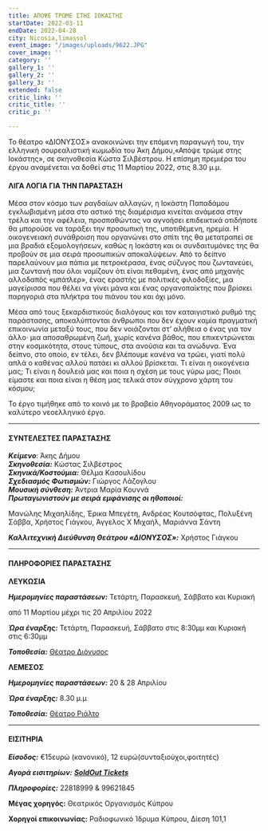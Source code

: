 ```yaml
---
title: ΑΠΟΨΕ ΤΡΩΜΕ ΣΤΗΣ ΙΟΚΑΣΤΗΣ
startDate: 2022-03-11
endDate: 2022-04-28
city: Nicosia,limassol
event_image: "/images/uploads/9622.JPG"
cover_image: ''
category: ''
gallery_1: ''
gallery_2: ''
gallery_3: ''
extended: false
critic_link: ''
critic_title: ''
critic_p: ''

---
```

Το θέατρο «ΔΙΟΝΥΣΟΣ» ανακοινώνει την επόμενη παραγωγή του, την ελληνική σουρεαλιστική κωμωδία του Άκη Δήμου,«Απόψε τρώμε στης Ιοκάστης», σε σκηνοθεσία Κώστα Σιλβέστρου. Η επίσημη πρεμιέρα του έργου αναμένεται να δοθεί στις 11 Μαρτίου 2022, στις 8.30 μ.μ.

#### ΛΙΓΑ ΛΟΓΙΑ ΓΙΑ ΤΗΝ ΠΑΡΑΣΤΑΣΗ

Μέσα στον κόσμο των ραγδαίων αλλαγών, η Ιοκάστη Παπαδάμου εγκλωβισμένη μέσα στο αστικό της διαμέρισμα κινείται ανάμεσα στην τρέλα και την αφέλεια, προσπαθώντας να αγνοήσει επιδεικτικά οτιδήποτε θα μπορούσε να ταράξει την προσωπική της, υποτιθέμενη, ηρεμία. Η οικογενειακή συνάθροιση που οργανώνει στο σπίτι της θα μετατραπεί σε μια βραδιά εξομολογήσεων, καθώς η Ιοκάστη και οι συνδαιτυμόνες της θα προβούν σε μια σειρά προσωπικών αποκαλύψεων. Από το δείπνο παρελαύνουν μια πάπια με πετροκέρασα, ένας σύζυγος που ζωντανεύει, μια ζωντανή που όλοι νομίζουν ότι είναι πεθαμένη, ένας από μηχανής αλλοδαπός «μπάτλερ», ένας εραστής με πολιτικές φιλοδοξίες, μια μαγείρισσα που θέλει να γίνει μάνα και ένας οργανοπαίκτης που βρίσκει παρηγοριά στα πλήκτρα του πιάνου του και όχι μόνο.

Μέσα από τους ξεκαρδιστικούς διαλόγους και τον καταιγιστικό ρυθμό της παράστασης, αποκαλύπτονται άνθρωποι που δεν έχουν καμία πραγματική επικοινωνία μεταξύ τους, που δεν νοιάζονται στ’ αλήθεια ο ένας για τον άλλο· μια αποσαθρωμένη ζωή, χωρίς κανένα βάθος, που επικεντρώνεται στην κοσμικότητα, στους τύπους, στα ανούσια και τα ανώδυνα. Ένα δείπνο, στο οποίο, εν τέλει, δεν βλέπουμε κανένα να τρώει, γιατί πολύ απλά ο καθένας αλλού πατάει κι αλλού βρίσκεται. Τι είναι η οικογένεια μας; Τι είναι η δουλειά μας και ποια η σχέση με τους γύρω μας; Ποιοι είμαστε και ποια είναι η θέση μας τελικά στον σύγχρονο χάρτη του κόσμου;

Το έργο τιμήθηκε από το κοινό με το βραβείο Αθηνοράματος 2009 ως το καλύτερο νεοελληνικό έργο.

***

#### ΣΥΝΤΕΛΕΣΤΕΣ ΠΑΡΑΣΤΑΣΗΣ

**_Κείμενο_**: Άκης Δήμου  
**_Σκηνοθεσία:_** Κώστας Σιλβέστρος  
**_Σκηνικά/Κοστούμια:_** Θέλμα Κασουλίδου  
**_Σχεδιασμός Φωτισμών:_** Γιώργος Λάζογλου  
**_Μουσική σύνθεση:_** Άντρια Μαρία Κουννά  
**_Πρωταγωνιστούν με σειρά εμφάνισης οι ηθοποιοί:_**

Μανώλης Μιχαηλίδης, Έρικα Μπεγέτη, Ανδρέας Κουτσόφτας, Πολυξένη Σάββα, Χρήστος Γιάγκου, Άγγελος Χ ́Μιχαήλ, Μαριάννα Σάντη

**_Καλλιτεχνική Διεύθυνση Θεάτρου «ΔΙΟΝΥΣΟΣ»:_** Χρήστος Γιάγκου

***

#### ΠΛΗΡΟΦΟΡΙΕΣ ΠΑΡΑΣΤΑΣΗΣ

**ΛΕΥΚΩΣΙΑ** 

**_Ημερομηνίες παραστάσεων:_** Τετάρτη, Παρασκευή, Σάββατο και Κυριακή

από 11 Μαρτίου μέχρι τις 20 Απριλίου 2022

**_Ώρα έναρξης:_** Τετάρτη, Παρασκευή, Σάββατο στις 8:30μμ και Κυριακή στις 6:30μμ

**_Τοποθεσία:_** [Θέατρο Διόνυσος](https://www.google.com/maps/place/%CE%B8%CE%B5%CE%B1%CF%84%CF%81%CE%BF+%CE%94%CE%B9%CE%BF%CE%BD%CF%85%CF%83%CE%BF%CF%82/@35.1686311,33.3556973,17z/data=!3m1!4b1!4m5!3m4!1s0x14de175732dbde29:0x4af3518ddb9b13c2!8m2!3d35.1686267!4d33.357886)

**​ΛΕΜΕΣΟΣ**

**_Ημερομηνίες παραστάσεων:_**  20 & 28 Απριλίου

**_Ώρα έναρξης:_** 8.30 μ.μ

**_Τοποθεσία:_** [Θέατρο Ριάλτο](https://www.google.com/maps/place/Rialto+Theatre/@34.6795663,33.0436127,17z/data=!3m1!4b1!4m5!3m4!1s0x14e7331ab1ec9197:0xdf6e42bed1d077b1!8m2!3d34.6795619!4d33.0458014)

***

#### ΕΙΣΙΤΗΡΙΑ

**_Είσοδος:_** €15ευρώ (κανονικό), 12 ευρώ(συνταξιούχοι,φοιτητές)

**_Αγορά εισιτηρίων:_** [**_SoldOut Tickets_**](https://www.soldoutticketbox.com/en/home)

**_Πληροφορίες:_** 22818999 & 99621845

**Μέγας χορηγός:** Θεατρικός Οργανισμός Κύπρου

**Χορηγοί επικοινωνίας:** Ραδιοφωνικό Ίδρυμα Κύπρου, Δίεση 101,1